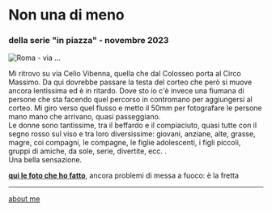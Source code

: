 # Non una di meno 
### della serie "in piazza" - novembre 2023 
 
![](https://i.postimg.cc/63dbH2fH/Screenshot-2025-01-26-183952.png "Roma - via ...")  

Mi ritrovo su via Celio Vibenna, quella che dal Colosseo porta al Circo Massimo. Da qui dovrebbe passare la testa del corteo che però si muove ancora lentissima ed è in ritardo. Dove sto io c'è invece una fiumana di persone che sta facendo quel percorso in contromano per aggiungersi al corteo. Mi  giro verso quel  flusso e metto il 50mm per fotografare le persone mano mano che arrivano, quasi passeggiano.  
Le donne sono tantissime, tra il beffardo e il compiaciuto, quasi tutte con il segno rosso sul viso e tra loro diversissime: giovani, anziane, alte, grasse, magre, coi compagni, le compagne, le figlie adolescenti, i figli piccoli, gruppi di amiche, da sole, serie, divertite, ecc. .  
Una bella sensazione.   

[**qui le foto che ho fatto**]( https://photos.app.goo.gl/iEr31wFNL9LefoyS6), ancora problemi di messa a fuoco: è la fretta


---  
[about me](https://about.me/cacioman) 

